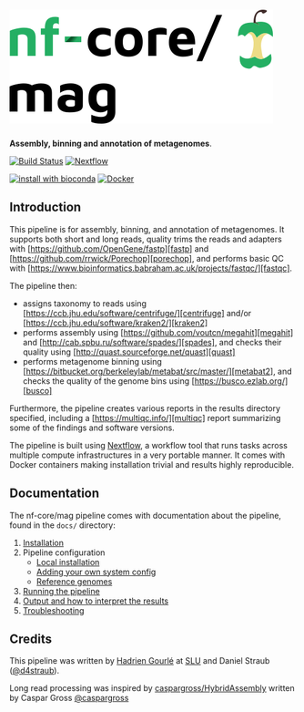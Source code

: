 # ![mag](https://raw.githubusercontent.com/nf-core/mag/master/docs/images/mag_logo.png)

**Assembly, binning and annotation of metagenomes**.

[![Build Status](https://travis-ci.com/nf-core/mag.svg?branch=master)](https://travis-ci.com/nf-core/mag)
[![Nextflow](https://img.shields.io/badge/nextflow-%E2%89%A519.01.0-brightgreen.svg)](https://www.nextflow.io/)

[![install with bioconda](https://img.shields.io/badge/install%20with-bioconda-brightgreen.svg)](http://bioconda.github.io/)
[![Docker](https://img.shields.io/docker/automated/nfcore/mag.svg)](https://hub.docker.com/r/nfcore/mag)

## Introduction

This pipeline is for assembly, binning, and annotation of metagenomes.
It supports both short and long reads, quality trims the reads and adapters with [https://github.com/OpenGene/fastp][fastp] and [https://github.com/rrwick/Porechop][porechop], and performs basic QC with [https://www.bioinformatics.babraham.ac.uk/projects/fastqc/][fastqc].

The pipeline then:

- assigns taxonomy to reads using [https://ccb.jhu.edu/software/centrifuge/][centrifuge] and/or [https://ccb.jhu.edu/software/kraken2/][kraken2]
- performs assembly using [https://github.com/voutcn/megahit][megahit] and [http://cab.spbu.ru/software/spades/][spades], and checks their quality using [http://quast.sourceforge.net/quast][quast]
- performs metagenome binning using [https://bitbucket.org/berkeleylab/metabat/src/master/][metabat2], and checks the quality of the genome bins using [https://busco.ezlab.org/][busco]

Furthermore, the pipeline creates various reports in the results directory specified, including a [https://multiqc.info/][multiqc] report summarizing some of the findings and software versions.

The pipeline is built using [Nextflow](https://www.nextflow.io), a workflow tool that runs tasks across multiple compute infrastructures in a very portable manner. It comes with Docker containers making installation trivial and results highly reproducible.

## Documentation

The nf-core/mag pipeline comes with documentation about the pipeline, found in the `docs/` directory:

1. [Installation](https://nf-co.re/usage/installation)
2. Pipeline configuration
   - [Local installation](https://nf-co.re/usage/local_installation)
   - [Adding your own system config](https://nf-co.re/usage/adding_own_config)
   - [Reference genomes](https://nf-co.re/usage/reference_genomes)
3. [Running the pipeline](docs/usage.md)
4. [Output and how to interpret the results](docs/output.md)
5. [Troubleshooting](https://nf-co.re/usage/troubleshooting)

## Credits

This pipeline was written by [Hadrien Gourlé](https://hadriengourle.com) at [SLU](https://slu.se) and Daniel Straub ([@d4straub](https://github.com/d4straub)).

Long read processing was inspired by [caspargross/HybridAssembly](https://github.com/caspargross/HybridAssembly) written by Caspar Gross [@caspargross](https://github.com/caspargross)

[fastp]: https://github.com/OpenGene/fastp
[porechop]: https://github.com/rrwick/Porechop
[fastqc]: https://www.bioinformatics.babraham.ac.uk/projects/fastqc
[centrifuge]: https://ccb.jhu.edu/software/centrifuge
[kraken2]: https://ccb.jhu.edu/software/kraken2
[megahit]: https://github.com/voutcn/megahit
[spades]: https://cab.spbu.ru/software/spades
[quast]: http://quast.sourceforge.net/quast
[metabat2]: https://bitbucket.org/berkeleylab/metabat/src/master
[busco]: https://busco.ezlab.org
[multiqc]: https://multiqc.info
